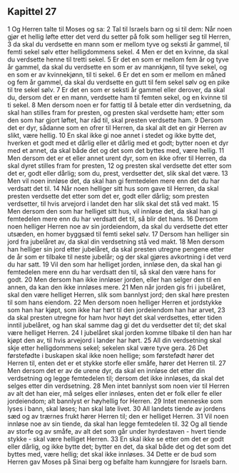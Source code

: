 ## Kapittel 27

1 Og Herren talte til Moses og sa:
2 Tal til Israels barn og si til dem: Når noen gjør et hellig løfte etter det verd du setter på folk som helliger seg til Herren,
3 da skal du verdsette en mann som er mellom tyve og seksti år gammel, til femti sekel sølv etter helligdommens sekel.
4 Men er det en kvinne, da skal du verdsette henne til tretti sekel.
5 Er det en som er mellom fem år og tyve år gammel, da skal du verdsette en som er av mannkjønn, til tyve sekel, og en som er av kvinnekjønn, til ti sekel.
6 Er det en som er mellom en måned og fem år gammel, da skal du verdsette en gutt til fem sekel sølv og en pike til tre sekel sølv.
7 Er det en som er seksti år gammel eller derover, da skal du, dersom det er en mann, verdsette ham til femten sekel, og en kvinne til ti sekel.
8 Men dersom noen er for fattig til å betale etter din verdsetning, da skal han stilles fram for presten, og presten skal verdsette ham; etter som den som har gjort løftet, har råd til, skal presten verdsette ham.
9 Dersom det er dyr, sådanne som en ofrer til Herren, da skal alt det en gir Herren av slikt, være hellig.
10 En skal ikke gi noe annet i stedet og ikke bytte det, hverken et godt med et dårlig eller et dårlig med et godt; bytter noen et dyr med et annet, da skal både det og det som det byttes med, være hellig.
11 Men dersom det er et eller annet urent dyr, som en ikke ofrer til Herren, da skal dyret stilles fram for presten,
12 og presten skal verdsette det etter som det er, godt eller dårlig; som du, prest, verdsetter det, slik skal det være.
13 Men vil noen innløse det, da skal han gi femtedelen mere enn det du har verdsatt det til.
14 Når noen helliger sitt hus som gave til Herren, da skal presten verdsette det etter som det er, godt eller dårlig; som presten verdsetter, til hvis arvejord i landet den har slik skal det stå ved makt.
15 Men dersom den som har helliget sitt hus, vil innløse det, da skal han gi femtedelen mere enn du har verdsatt det til, så blir det hans.
16 Dersom noen helliger Herren noe av sin jordeiendom, da skal du verdsette det etter utsæden, en homer byggsæd til femti sekel sølv.
17 Dersom han helliger sin jord fra jubelåret av, da skal din verdsetning stå ved makt.
18 Men dersom han helliger sin jord etter jubelåret, da skal presten utregne pengene etter de år som er tilbake til neste jubelår; og der skal gjøres avkortning i det verd du har satt.
19 Vil den som har helliget jorden, innløse den, da skal han gi femtedelen mere enn du har verdsatt den til, så skal den være hans for godt.
20 Men dersom han ikke innløser jorden, eller han selger den til en annen, da kan den ikke innløses mere.
21 Men når jorden gis fri i jubelåret, skal den være helliget Herren, slik som bannlyst jord; den skal høre presten til som hans eiendom.
22 Men dersom noen helliger Herren et jordstykke som han har kjøpt, som ikke har hørt til den jordeiendom han har arvet,
23 da skal presten utregne for ham hvor høyt det skal verdsettes, etter tiden inntil jubelåret, og han skal samme dag gi det du verdsetter det til; det skal være helliget Herren.
24 I jubelåret skal jorden komme tilbake til den han har kjøpt den av, til hvis arvejord i lander har hørt.
25 All din verdsetning skal skje etter helligdommens sekel; sekelen skal være tyve gera.
26 Det førstefødte i buskapen skal ikke noen hellige; som førstefødt hører det Herren til, enten det er et stykke storfe eller småfe, hører det Herren til.
27 Men dersom det er av de urene dyr, da skal en innløse det etter din verdsetning og legge femtedelen til; dersom det ikke innløses, da skal det selges etter din verdsetning.
28 Men intet bannlyst som noen vier til Herren av alt det han eier, må selges eller innløses, enten det er folk eller fe eller jordeiendom; alt bannlyst er høyhellig for Herren.
29 Intet menneske som lyses i bann, skal løses; han skal late livet.
30 All landets tiende av jordens sæd og av trærnes frukt hører Herren til; den er helliget Herren.
31 Vil noen innløse noe av sin tiende, da skal han legge femtedelen til.
32 Og all tiende av storfe og av småfe, av alt det som går under hyrdestaven - hvert tiende stykke - skal være helliget Herren.
33 En skal ikke se etter om det er godt eller dårlig, og ikke bytte det; bytter en det, da skal både det og det som det byttes med, være hellig; det skal ikke innløses.
34 Dette er de bud som Herren gav Moses på Sinai berg og befalte ham kunngjøre for Israels barn.
